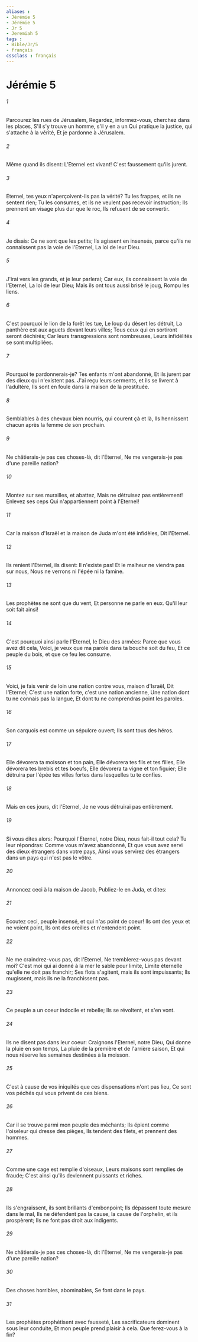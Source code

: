 ```yaml
---
aliases : 
- Jérémie 5
- Jérémie 5
- Jr 5
- Jeremiah 5
tags : 
- Bible/Jr/5
- français
cssclass : français
---
```


# Jérémie 5

###### 1
Parcourez les rues de Jérusalem, Regardez, informez-vous, cherchez dans les places, S'il s'y trouve un homme, s'il y en a un Qui pratique la justice, qui s'attache à la vérité, Et je pardonne à Jérusalem.
###### 2
Même quand ils disent: L'Eternel est vivant! C'est faussement qu'ils jurent.
###### 3
Eternel, tes yeux n'aperçoivent-ils pas la vérité? Tu les frappes, et ils ne sentent rien; Tu les consumes, et ils ne veulent pas recevoir instruction; Ils prennent un visage plus dur que le roc, Ils refusent de se convertir.
###### 4
Je disais: Ce ne sont que les petits; Ils agissent en insensés, parce qu'ils ne connaissent pas la voie de l'Eternel, La loi de leur Dieu.
###### 5
J'irai vers les grands, et je leur parlerai; Car eux, ils connaissent la voie de l'Eternel, La loi de leur Dieu; Mais ils ont tous aussi brisé le joug, Rompu les liens.
###### 6
C'est pourquoi le lion de la forêt les tue, Le loup du désert les détruit, La panthère est aux aguets devant leurs villes; Tous ceux qui en sortiront seront déchirés; Car leurs transgressions sont nombreuses, Leurs infidélités se sont multipliées.
###### 7
Pourquoi te pardonnerais-je? Tes enfants m'ont abandonné, Et ils jurent par des dieux qui n'existent pas. J'ai reçu leurs serments, et ils se livrent à l'adultère, Ils sont en foule dans la maison de la prostituée.
###### 8
Semblables à des chevaux bien nourris, qui courent çà et là, Ils hennissent chacun après la femme de son prochain.
###### 9
Ne châtierais-je pas ces choses-là, dit l'Eternel, Ne me vengerais-je pas d'une pareille nation?
###### 10
Montez sur ses murailles, et abattez, Mais ne détruisez pas entièrement! Enlevez ses ceps Qui n'appartiennent point à l'Eternel!
###### 11
Car la maison d'Israël et la maison de Juda m'ont été infidèles, Dit l'Eternel.
###### 12
Ils renient l'Eternel, ils disent: Il n'existe pas! Et le malheur ne viendra pas sur nous, Nous ne verrons ni l'épée ni la famine.
###### 13
Les prophètes ne sont que du vent, Et personne ne parle en eux. Qu'il leur soit fait ainsi!
###### 14
C'est pourquoi ainsi parle l'Eternel, le Dieu des armées: Parce que vous avez dit cela, Voici, je veux que ma parole dans ta bouche soit du feu, Et ce peuple du bois, et que ce feu les consume.
###### 15
Voici, je fais venir de loin une nation contre vous, maison d'Israël, Dit l'Eternel; C'est une nation forte, c'est une nation ancienne, Une nation dont tu ne connais pas la langue, Et dont tu ne comprendras point les paroles.
###### 16
Son carquois est comme un sépulcre ouvert; Ils sont tous des héros.
###### 17
Elle dévorera ta moisson et ton pain, Elle dévorera tes fils et tes filles, Elle dévorera tes brebis et tes boeufs, Elle dévorera ta vigne et ton figuier; Elle détruira par l'épée tes villes fortes dans lesquelles tu te confies.
###### 18
Mais en ces jours, dit l'Eternel, Je ne vous détruirai pas entièrement.
###### 19
Si vous dites alors: Pourquoi l'Eternel, notre Dieu, nous fait-il tout cela? Tu leur répondras: Comme vous m'avez abandonné, Et que vous avez servi des dieux étrangers dans votre pays, Ainsi vous servirez des étrangers dans un pays qui n'est pas le vôtre.
###### 20
Annoncez ceci à la maison de Jacob, Publiez-le en Juda, et dites:
###### 21
Ecoutez ceci, peuple insensé, et qui n'as point de coeur! Ils ont des yeux et ne voient point, Ils ont des oreilles et n'entendent point.
###### 22
Ne me craindrez-vous pas, dit l'Eternel, Ne tremblerez-vous pas devant moi? C'est moi qui ai donné à la mer le sable pour limite, Limite éternelle qu'elle ne doit pas franchir; Ses flots s'agitent, mais ils sont impuissants; Ils mugissent, mais ils ne la franchissent pas.
###### 23
Ce peuple a un coeur indocile et rebelle; Ils se révoltent, et s'en vont.
###### 24
Ils ne disent pas dans leur coeur: Craignons l'Eternel, notre Dieu, Qui donne la pluie en son temps, La pluie de la première et de l'arrière saison, Et qui nous réserve les semaines destinées à la moisson.
###### 25
C'est à cause de vos iniquités que ces dispensations n'ont pas lieu, Ce sont vos péchés qui vous privent de ces biens.
###### 26
Car il se trouve parmi mon peuple des méchants; Ils épient comme l'oiseleur qui dresse des pièges, Ils tendent des filets, et prennent des hommes.
###### 27
Comme une cage est remplie d'oiseaux, Leurs maisons sont remplies de fraude; C'est ainsi qu'ils deviennent puissants et riches.
###### 28
Ils s'engraissent, ils sont brillants d'embonpoint; Ils dépassent toute mesure dans le mal, Ils ne défendent pas la cause, la cause de l'orphelin, et ils prospèrent; Ils ne font pas droit aux indigents.
###### 29
Ne châtierais-je pas ces choses-là, dit l'Eternel, Ne me vengerais-je pas d'une pareille nation?
###### 30
Des choses horribles, abominables, Se font dans le pays.
###### 31
Les prophètes prophétisent avec fausseté, Les sacrificateurs dominent sous leur conduite, Et mon peuple prend plaisir à cela. Que ferez-vous à la fin?
